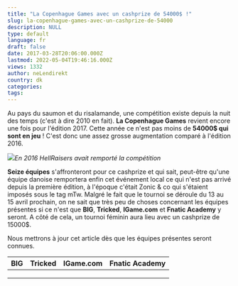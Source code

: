 ```yaml
---
title: "La Copenhague Games avec un cashprize de 54000$ !"
slug: la-copenhague-games-avec-un-cashprize-de-54000
description: NULL
type: default
language: fr
draft: false
date: 2017-03-28T20:06:00.000Z
lastmod: 2022-05-04T19:46:16.000Z
views: 1332
author: neLendirekt
country: dk
categories:
tags:
---
```

Au pays du saumon et du risalamande, une compétition existe depuis la nuit des temps (c'est à dire 2010 en fait). **La Copenhague Games** revient encore une fois pour l'édition 2017\. Cette année ce n'est pas moins de **54000$ qui sont en jeu** ! C'est donc une assez grosse augmentation comparé à l'édition 2016\. 

![](/storage/images/58dac714419d1_copenhagengames-header5jpg.jpg)_En 2016 HellRaisers avait remporté la compétition_

**Seize équipes** s'affronteront pour ce cashprize et qui sait, peut-être qu'une équipe danoise remportera enfin cet événement local ce qui n'est pas arrivé depuis la première édition, à l'époque c'était Zonic & co qui s'étaient imposés sous le tag mTw. Malgré le fait que le tournoi se déroule du 13 au 15 avril prochain, on ne sait que très peu de choses concernant les équipes présentes si ce n'est que **BIG**, **Tricked**, **IGame.com** et **Fnatic Academy** y seront. A côté de cela, un tournoi féminin aura lieu avec un cashprize de 15000$.

Nous mettrons à jour cet article dès que les équipes présentes seront connues.

| **BIG** | **Tricked** | **IGame.com** | **Fnatic Academy** |
| ------- | ----------- | ------------- | ------------------ |
| |       |             |               |                    |
| |       |             |               |                    |
| |       |             |               |                    |
